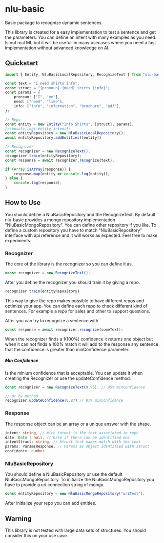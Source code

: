 # nlu-basic

Basic package to recognize dynamic sentences.

This library is created for a easy implementation to test a sentence and get the parameters.
You can define an intent with many examples as you need.
Is not real ML but it will be usefull in many usecases where you need a fast implementation without advanced knowledge on AI.

## Quickstart
```typescript
import { Entity, NluBasicLocalRepository, RecognizeText } from "nlu-basic";

const text = "I need shirts info";
const struct = "{pronoun} {need} shirts {info}";
const params = {
    pronoun: ["I", "me"],
    need: ["need", "like"],
    info: ["info", "information", "brochure", "pdf"],
};

// Repo
const entity = new Entity("Info Shirts", [struct], params);
//console.log(!entity.intent);
const entityRepository = new NluBasicLocalRepository();
await entityRepository.addEntities([entity])

// Recognizer
const recognizer = new RecognizeText();
recognizer.train(entityRepository);
const response = await recognizer.recognize(text);

if (Array.isArray(response)) {
    response.map(entity => console.log(entity));
} else {
    console.log(response);
}
```

## How to Use

You should define a NluBasicRepository and the RecognizeText. By default nlu-basic provides a mongo repository implementation "NluBasicMongoRepository". You can define other repository if you like. To define a custom repository you have to match "NluBasicRepository" interface with api reference and it will works as expected. Feel free to make experiments.

### Recognizer
The core of the library is the recognizer so you can define it as.

```typescript
const recognizer = new RecognizeText();
```

After you define the recognizer you should train it by giving a repo.
```typescript
recognizer.train(entityRepository)
```
This way to give the repo makes possible to have different repos and optimize your app. You can define each repo to check different kind of sentences. For example a repo for sales and other to support questions.


After you can try to recognize a sentence with.

```typescript
const response = await recognizer.recognize(someText);
```

When the recognizer finds a 1(100%) confidence it returns one object but when it can not finds a 100% match it will add to the response any sentence that the confidence is greater than minConfidence parameter.
##### Min Confidence
Is the minium confidence that is acceptable. You can update it when creating the Recognizer or use the updateConfidence method.
```typescript
const recognizer = new RecognizeText(0.95); // 95% minConfidence

// Or by method
recognizer.updateConfidence(0.87) // 87% minConfidence
```

### Response
The response object can be an array or a unique answer with the shape.
```typescript
intent: string, // Wich intent is the text associated in repo
date: Date | null, // Date if there can be identified one
intentStruct: string, // Struct that makes match with the text
params: ParamsResponse, // Params as object identified with struct
confidence: number
```

### NluBasicRepository

You should define a NluBasicRepository or use the default NluBasicMongoRepository.
To initialize the NluBasicMongoRepository you have to provide a uri connection string of mongo.

```typescript
const entityRepository = new NluBasicMongoRepository("uriTest");
```
After initialize your repo you can add entities.

## Warning

This library is not tested with large data sets of structures. You should consider this on your use case.